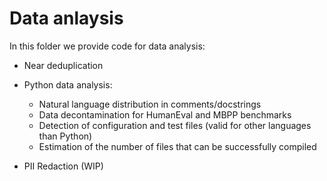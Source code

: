 # Data anlaysis

In this folder we provide code for data analysis:
* Near deduplication

* Python data analysis:
    * Natural language distribution in comments/docstrings 
    * Data decontamination for HumanEval and MBPP benchmarks
    * Detection of configuration and test files (valid for other languages than Python)
    * Estimation of the number of files that can be successfully compiled

* PII Redaction (WIP)